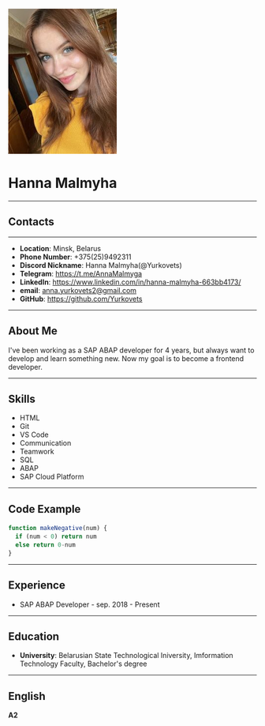 ![My Image](/images/photo.jpg "My Photo")
# Hanna Malmyha
***
## Contacts
***
* **Location**: Minsk, Belarus
* **Phone Number**: +375(25)9492311
* **Discord Nickname**: Hanna Malmyha(@Yurkovets)
* **Telegram**: https://t.me/AnnaMalmyga
* **LinkedIn**: https://www.linkedin.com/in/hanna-malmyha-663bb4173/
* **email**: anna.yurkovets2@gmail.com
* **GitHub**: https://github.com/Yurkovets
***
## About Me
I've been working as a SAP ABAP developer for 4 years, but always want to develop and learn something new. Now my goal is to become a frontend developer.
***
## Skills
* HTML
* Git
* VS Code
* Communication
* Teamwork
* SQL
* ABAP
* SAP Cloud Platform
***
## Code Example
```js
function makeNegative(num) {
  if (num < 0) return num
  else return 0-num
}
```
***
## Experience
* SAP ABAP Developer - sep. 2018 - Present
***
## Education
* **University**: Belarusian State Technological Iniversity, Imformation Technology Faculty, Bachelor's degree
***
## English
**A2** 